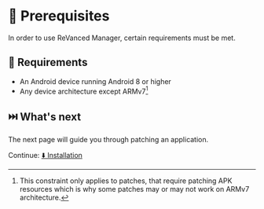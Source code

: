 # 💼 Prerequisites

In order to use ReVanced Manager, certain requirements must be met.

## 🤝 Requirements

- An Android device running Android 8 or higher
- Any device architecture except ARMv7[^1]

## ⏭️ What's next

The next page will guide you through patching an application.

Continue: [⬇️ Installation](1_installation.md)

[^1]: This constraint only applies to patches, that require patching APK resources which is why some patches may or may not work on ARMv7 architecture.
